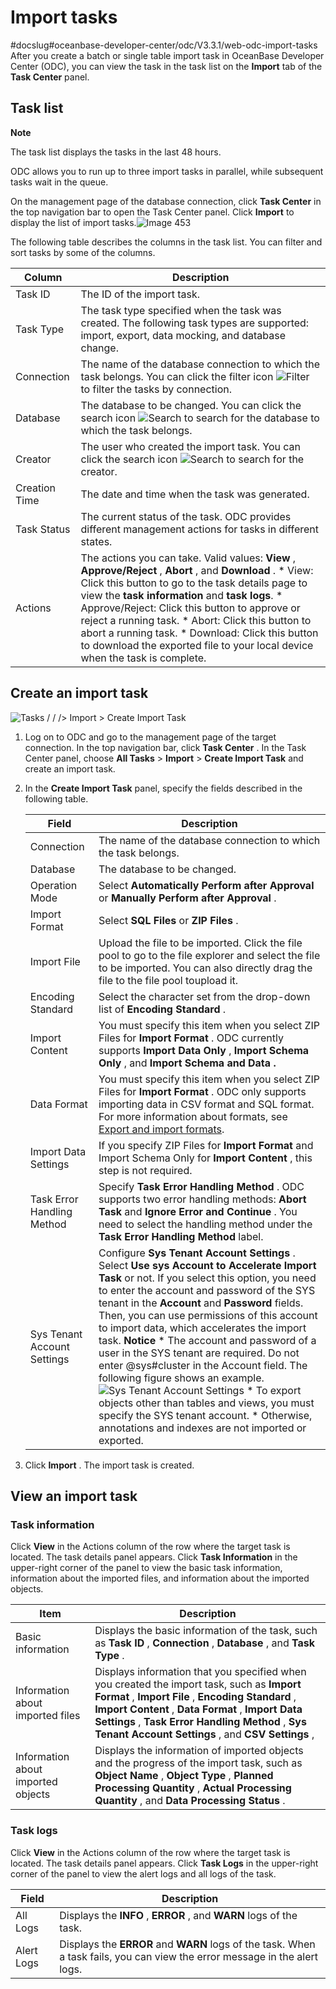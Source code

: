 Import tasks 
=================================
#docslug#oceanbase-developer-center/odc/V3.3.1/web-odc-import-tasks
After you create a batch or single table import task in OceanBase Developer Center (ODC), you can view the task in the task list on the **Import** tab of the **Task Center** panel. 

Task list 
------------------------------

**Note**



The task list displays the tasks in the last 48 hours. 

ODC allows you to run up to three import tasks in parallel, while subsequent tasks wait in the queue.

On the management page of the database connection, click **Task Center** in the top navigation bar to open the Task Center panel. Click **Import** to display the list of import tasks.![Image 453](https://help-static-aliyun-doc.aliyuncs.com/assets/img/en-US/2036511561/p263250.png)

The following table describes the columns in the task list. You can filter and sort tasks by some of the columns.


|    Column     |                                                                                                                                                                                                                                                                                                                                                     Description                                                                                                                                                                                                                                                                                                                                                     |
|---------------|---------------------------------------------------------------------------------------------------------------------------------------------------------------------------------------------------------------------------------------------------------------------------------------------------------------------------------------------------------------------------------------------------------------------------------------------------------------------------------------------------------------------------------------------------------------------------------------------------------------------------------------------------------------------------------------------------------------------|
| Task ID       | The ID of the import task.                                                                                                                                                                                                                                                                                                                                                                                                                                                                                                                                                                                                                                                                                          |
| Task Type     | The task type specified when the task was created. The following task types are supported: import, export, data mocking, and database change.                                                                                                                                                                                                                                                                                                                                                                                                                                                                                                                                                                       |
| Connection    | The name of the database connection to which the task belongs.  You can click the filter icon ![Filter](https://help-static-aliyun-doc.aliyuncs.com/assets/img/en-US/8487860461/p352180.jpg) to filter the tasks by connection.                                                                                                                                                                                                                                                                                                                                                                                                                                                                     |
| Database      | The database to be changed.  You can click the search icon ![Search](https://help-static-aliyun-doc.aliyuncs.com/assets/img/en-US/1036511561/p416691.jpg) to search for the database to which the task belongs.                                                                                                                                                                                                                                                                                                                                                                                                                                                                                     |
| Creator       | The user who created the import task.  You can click the search icon ![Search](https://help-static-aliyun-doc.aliyuncs.com/assets/img/en-US/1036511561/p416691.jpg) to search for the creator.                                                                                                                                                                                                                                                                                                                                                                                                                                                                                                      |
| Creation Time | The date and time when the task was generated.                                                                                                                                                                                                                                                                                                                                                                                                                                                                                                                                                                                                                                                                      |
| Task Status   | The current status of the task. ODC provides different management actions for tasks in different states.                                                                                                                                                                                                                                                                                                                                                                                                                                                                                                                                                                                                            |
| Actions       | The actions you can take. Valid values: **View** , **Approve/Reject** , **Abort** , and **Download** .  * View: Click this button to go to the task details page to view the **task information** and **task logs**.   * Approve/Reject: Click this button to approve or reject a running task.   * Abort: Click this button to abort a running task.   * Download: Click this button to download the exported file to your local device when the task is complete.    |



Create an import task 
------------------------------------------

![Tasks / / /> Import > Create Import Task](https://help-static-aliyun-doc.aliyuncs.com/assets/img/en-US/2036511561/p415562.png)

1. Log on to ODC and go to the management page of the target connection. In the top navigation bar, click **Task Center** . In the Task Center panel, choose **All Tasks** \> **Import** \> **Create Import Task** and create an import task.

   

2. In the **Create Import Task** panel, specify the fields described in the following table. 

   

   |            Field            |                                                                                                                                                                                                                                                                                                                                                                                                                                                                                             Description                                                                                                                                                                                                                                                                                                                                                                                                                                                                                             |
   |-----------------------------|-----------------------------------------------------------------------------------------------------------------------------------------------------------------------------------------------------------------------------------------------------------------------------------------------------------------------------------------------------------------------------------------------------------------------------------------------------------------------------------------------------------------------------------------------------------------------------------------------------------------------------------------------------------------------------------------------------------------------------------------------------------------------------------------------------------------------------------------------------------------------------------------------------------------------------------------------------------------------------------------------------|
   | Connection                  | The name of the database connection to which the task belongs.                                                                                                                                                                                                                                                                                                                                                                                                                                                                                                                                                                                                                                                                                                                                                                                                                                                                                                                                      |
   | Database                    | The database to be changed.                                                                                                                                                                                                                                                                                                                                                                                                                                                                                                                                                                                                                                                                                                                                                                                                                                                                                                                                                                         |
   | Operation Mode              | Select **Automatically Perform after Approval** or **Manually Perform after Approval** .                                                                                                                                                                                                                                                                                                                                                                                                                                                                                                                                                                                                                                                                                                                                                                                                                                                                                                            |
   | Import Format               | Select **SQL Files** or **ZIP Files** .                                                                                                                                                                                                                                                                                                                                                                                                                                                                                                                                                                                                                                                                                                                                                                                                                                                                                                                                                             |
   | Import File                 | Upload the file to be imported.  Click the file pool to go to the file explorer and select the file to be imported. You can also directly drag the file to the file pool toupload it.                                                                                                                                                                                                                                                                                                                                                                                                                                                                                                                                                                                                                                                                                                                                                                                               |
   | Encoding Standard           | Select the character set from the drop-down list of **Encoding Standard** .                                                                                                                                                                                                                                                                                                                                                                                                                                                                                                                                                                                                                                                                                                                                                                                                                                                                                                                         |
   | Import Content              | You must specify this item when you select ZIP Files for **Import Format** . ODC currently supports **Import Data Only** , **Import Schema Only** , and **Import Schema and Data** **.**                                                                                                                                                                                                                                                                                                                                                                                                                                                                                                                                                                                                                                                                                                                                                                                                            |
   | Data Format                 | You must specify this item when you select ZIP Files for **Import Format** .  ODC only supports importing data in CSV format and SQL format. For more information about formats, see [Export and import formats](../../7.client-odc-user-guide/5.client-odc-use-tools/1.client-odc-data-export-and-import/2.client-odc-export-and-import-formats.md).                                                                                                                                                                                                                                                                                                                                                                                                                                                                                                                                                                                                                                                                                                                      |
   | Import Data Settings        | If you specify ZIP Files for **Import Format** and Import Schema Only for **Import Content** , this step is not required.                                                                                                                                                                                                                                                                                                                                                                                                                                                                                                                                                                                                                                                                                                                                                                                                                                                                           |
   | Task Error Handling Method  | Specify **Task Error Handling Method** .  ODC supports two error handling methods: **Abort Task** and **Ignore Error and Continue** . You need to select the handling method under the **Task Error Handling Method** label.                                                                                                                                                                                                                                                                                                                                                                                                                                                                                                                                                                                                                                                                                                                                                        |
   | Sys Tenant Account Settings | Configure **Sys Tenant Account Settings** .  Select **Use sys Account to Accelerate Import Task** or not. If you select this option, you need to enter the account and password of the SYS tenant in the **Account** and **Password** fields. Then, you can use permissions of this account to import data, which accelerates the import task.  **Notice**  * The account and password of a user in the SYS tenant are required. Do not enter @sys#cluster in the Account field. The following figure shows an example. ![Sys Tenant Account Settings](https://help-static-aliyun-doc.aliyuncs.com/assets/img/en-US/0342179361/p348256.png)   * To export objects other than tables and views, you must specify the SYS tenant account.   * Otherwise, annotations and indexes are not imported or exported.    |

   

3. Click **Import** . The import task is created.

   




View an import task 
----------------------------------------

### Task information 

Click **View** in the Actions column of the row where the target task is located. The task details panel appears. Click **Task Information** in the upper-right corner of the panel to view the basic task information, information about the imported files, and information about the imported objects. 


|                Item                |                                                                                                                                                 Description                                                                                                                                                 |
|------------------------------------|-------------------------------------------------------------------------------------------------------------------------------------------------------------------------------------------------------------------------------------------------------------------------------------------------------------|
| Basic information                  | Displays the basic information of the task, such as **Task ID** , **Connection** , **Database** , and **Task Type** .                                                                                                                                                                                       |
| Information about imported files   | Displays information that you specified when you created the import task, such as **Import Format** , **Import File** , **Encoding Standard** , **Import Content** , **Data Format** , **Import Data Settings** , **Task Error Handling Method** , **Sys Tenant Account Settings** , and **CSV Settings** , |
| Information about imported objects | Displays the information of imported objects and the progress of the import task,   such as **Object Name** , **Object Type** , **Planned Processing Quantity** , **Actual Processing Quantity** , and **Data Processing Status** .                                                         |



### Task logs 

Click **View** in the Actions column of the row where the target task is located. The task details panel appears. Click **Task Logs** in the upper-right corner of the panel to view the alert logs and all logs of the task.


|   Field    |                                                        Description                                                         |
|------------|----------------------------------------------------------------------------------------------------------------------------|
| All Logs   | Displays the **INFO** , **ERROR** , and **WARN** logs of the task.                                                         |
| Alert Logs | Displays the **ERROR** and **WARN** logs of the task. When a task fails, you can view the error message in the alert logs. |



